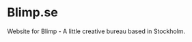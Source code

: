 Blimp.se
==========================

Website for Blimp - A little creative bureau based in Stockholm.
